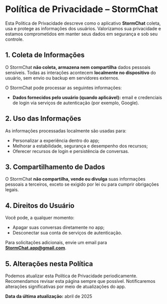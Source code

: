 # Política de Privacidade – StormChat

Esta Política de Privacidade descreve como o aplicativo **StormChat** coleta, usa e protege as informações dos usuários. Valorizamos sua privacidade e estamos comprometidos em manter seus dados em segurança e sob seu controle.

## 1. Coleta de Informações
O StormChat **não coleta, armazena nem compartilha** dados pessoais sensíveis. Todas as interações acontecem **localmente no dispositivo** do usuário, sem envio ou backup em servidores externos.

O StormChat pode processar as seguintes informações:

- **Dados fornecidos pelo usuário (quando aplicável):** email e credenciais de login via serviços de autenticação (por exemplo, Google).

## 2. Uso das Informações
As informações processadas localmente são usadas para:

- Personalizar a experiência dentro do app;
- Melhorar a estabilidade, segurança e desempenho dos recursos;
- Oferecer recursos de login e persistência de conversas.

## 3. Compartilhamento de Dados
O StormChat **não compartilha, vende ou divulga** suas informações pessoais a terceiros, exceto se exigido por lei ou para cumprir obrigações legais.

## 4. Direitos do Usuário
Você pode, a qualquer momento:

- Apagar suas conversas diretamente no app;
- Desconectar sua conta de serviços de autenticação.

Para solicitações adicionais, envie um email para **StormChat.app@gmail.com**.

## 5. Alterações nesta Política
Podemos atualizar esta Política de Privacidade periodicamente. Recomendamos revisar esta página sempre que possível. Notificaremos alterações significativas por meio de atualizações do app.

**Data da última atualização:** abril de 2025

